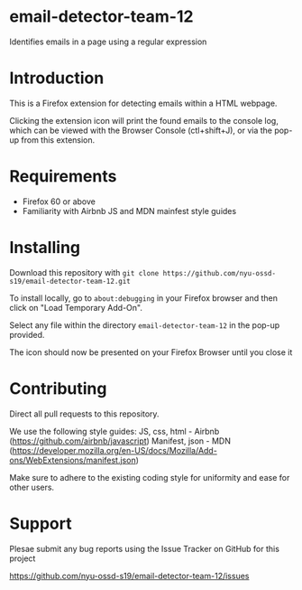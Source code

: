 # email-detector-team-12
Identifies emails in a page using a regular expression


# Introduction

This is a Firefox extension for detecting emails within a HTML webpage.

Clicking the extension icon will print the found emails to the console log,
which can be viewed with the Browser Console (ctl+shift+J), or via the pop-up
from this extension.

# Requirements

* Firefox 60 or above
* Familiarity with Airbnb JS and MDN mainfest style guides

# Installing

Download this repository with `git clone https://github.com/nyu-ossd-s19/email-detector-team-12.git`

To install locally, go to `about:debugging` in your Firefox browser and then click on
"Load Temporary Add-On".

Select any file within the directory `email-detector-team-12` in the pop-up provided. 

The icon should now be presented on your Firefox Browser until you close it

# Contributing

Direct all pull requests to this repository. 

We use the following style guides:
JS, css, html - Airbnb (https://github.com/airbnb/javascript)
Manifest, json - MDN (https://developer.mozilla.org/en-US/docs/Mozilla/Add-ons/WebExtensions/manifest.json)

Make sure to adhere to the existing coding style for uniformity and ease for other users.  


# Support

Plesae submit any bug reports using the Issue Tracker on GitHub for this project

https://github.com/nyu-ossd-s19/email-detector-team-12/issues

